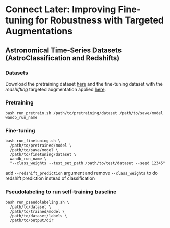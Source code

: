 # Connect Later: Improving Fine-tuning for Robustness with Targeted Augmentations

## Astronomical Time-Series Datasets (AstroClassification and Redshifts)
### Datasets
Download the pretraining dataset [here](https://huggingface.co/datasets/helenqu/astro-classification-redshifts-pretrain) and the fine-tuning dataset with the _redshifting_ targeted augmentation applied [here](https://huggingface.co/datasets/helenqu/astro-classification-redshifts-augmented).

### Pretraining
```shell
bash run_pretrain.sh /path/to/pretraining/dataset /path/to/save/model wandb_run_name
```
### Fine-tuning
```shell
bash run_finetuning.sh \
  /path/to/pretrained/model \
  /path/to/save/model \
  /path/to/finetuning/dataset \
  wandb_run_name \
  "--class_weights --test_set_path /path/to/test/dataset --seed 12345"
```
add `--redshift_prediction` argument and remove `--class_weights` to do redshift prediction instead of classification
### Pseudolabeling to run self-training baseline
```shell
bash run_pseudolabeling.sh \
  /path/to/dataset \
  /path/to/trained/model \
  /path/to/dataset/labels \
  /path/to/output/dir
```
